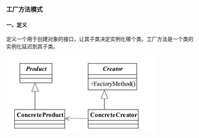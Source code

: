 ### 工厂方法模式

#### 一、定义

定义一个用于创建对象的接口，让其子类决定实例化哪个类。工厂方法是一个类的实例化延迟到其子类。

![](./src/img/工厂方法模式UML.png)



